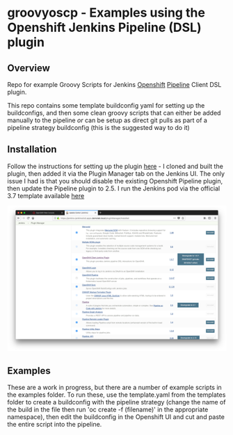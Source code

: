 # groovyoscp - Examples using the Openshift Jenkins Pipeline (DSL) plugin

## Overview
Repo for example Groovy Scripts for Jenkins [Openshift](https://openshift.com) [Pipeline](https://jenkins.io/solutions/pipeline) Client DSL plugin.

This repo contains some template buildconfig yaml for setting up the buildconfigs, and then some clean
groovy scripts that can either be added manually to the pipeline *or* can be setup as direct git pulls
as part of a pipeline strategy buildconfig (this is the suggested way to do it)

## Installation
Follow the instructions for setting up the plugin [here](https://github.com/openshift/jenkins-client-plugin) - I cloned and built the 
plugin, then added it via the Plugin Manager tab on the Jenkins UI. The only issue I had is that you should disable the existing Openshift Pipeline
plugin, then update the Pipeline plugin to 2.5. I run the Jenkins pod via the official 3.7 template available [here](https://github.com/openshift/openshift-ansible/blob/master/roles/openshift_examples/files/examples/v3.7/quickstart-templates/jenkins-persistent-template.json)

![Jenkins Configuration](screenshots/jenkins.png "Plugin configuration for Jenkins (note, I built the plugin myself)")

## Examples
These are a work in progress, but there are a number of example scripts in the examples folder. To run these, use the template.yaml from the templates folder
to create a buildconfig with the pipeline strategy (change the name of the build in the file then run 'oc create -f (filename)' in the appropriate namespace), then edit the buildconfig in the Openshift UI and cut and paste the entire script into the pipeline.

